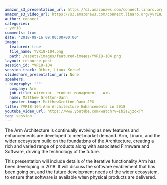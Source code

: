 ```yaml
---
amazon_s3_presentation_url: https://s3.amazonaws.com/connect.linaro.org/yvr18/presentations/yvr18-104.pdf
amazon_s3_video_url: https://s3.amazonaws.com/connect.linaro.org/yvr18/videos/yvr18-104.mp4
author: connect
categories:
- yvr18
comments: true
date: '2018-09-16 09:00:00+00:00'
image:
  featured: true
  file_name: YVR18-104.png
  path: /assets/images/featured-images/YVR18-104.png
layout: resource-post
session_id: YVR18-104
session_track: Other, Linux Kernel
slideshare_presentation_url: None
speakers:
- biography: '""'
  company: Arm
  job-title: Director, Product Management - ATG
  name: Matthew Gretton-Dann
  speaker-image: MatthewGretton-Dann.JPG
title: YVR18-104:Arm Architecture Enhancements in 2018
youtube_video_url: https://www.youtube.com/watch?v=IbisEjzoxTY
tag: session
---
```


The Arm Architecture is continually evolving as new features and enhancements are developed to meet market demand. Arm, Linaro, and the wider ecosystem build on the foundations of the Architecture, creating a rich and varied range of products along with associated Firmware and Software, driving the technology of the future.

This presentation will include details of the iterative functionality Arm has been developing in 2018.  It will discuss the software enablement that has been going on, and the future development needs of the wider ecosystem, to ensure that software is available when physical products are delivered.
